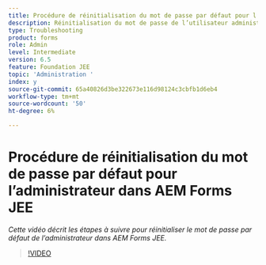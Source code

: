 ```yaml
---
title: Procédure de réinitialisation du mot de passe par défaut pour l’administrateur dans AEM Forms JEE
description: Réinitialisation du mot de passe de l’utilisateur administrateur à partir du mot de passe par défaut
type: Troubleshooting
product: forms
role: Admin
level: Intermediate
version: 6.5
feature: Foundation JEE
topic: 'Administration '
index: y
source-git-commit: 65a40826d3be322673e116d98124c3cbfb1d6eb4
workflow-type: tm+mt
source-wordcount: '50'
ht-degree: 6%

---
```



# Procédure de réinitialisation du mot de passe par défaut pour l’administrateur dans AEM Forms JEE

*Cette vidéo décrit les étapes à suivre pour réinitialiser le mot de passe par défaut de l’administrateur dans AEM Forms JEE.*

>[!VIDEO](https://video.tv.adobe.com/v/335541?quality=9&learn=on)